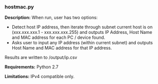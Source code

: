 ### hostmac.py

**Description:**
When run, user has two options: 

* Detect host IP address, then iterate through subnet current host is on (xxx.xxx.xxx.1 - xxx.xxx.xxx.255) and outputs IP Address, Host Name and MAC address for each PC / device found. 
* Asks user to input any IP address (within current subnet) and outputs Host Name and MAC address for that IP address. 

Results are written to /output/ip.csv

**Requirements:** 
Python 2.7

**Limitations:**
IPv4 compatible only.
